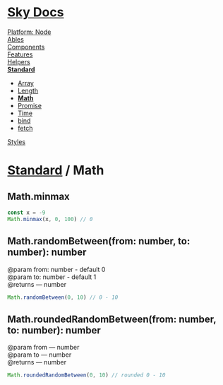 <!--- This Math was auto-generated using "npx sky readme" --> 

# [Sky Docs](/README.md)

[Platform: Node](..%2F..%2F%40node%2FPlatform%3A%20Node.md)   
[Ables](..%2F..%2Fables%2FAbles.md)   
[Components](..%2F..%2Fcomponents%2FComponents.md)   
[Features](..%2F..%2Ffeatures%2FFeatures.md)   
[Helpers](..%2F..%2Fhelpers%2FHelpers.md)   
**[Standard](..%2F..%2Fstandard%2FStandard.md)**   
* [Array](..%2F..%2Fstandard%2FArray%2FArray.md)
* [Length](..%2F..%2Fstandard%2FLength%2FLength.md)
* **[Math](..%2F..%2Fstandard%2FMath%2FMath.md)**
* [Promise](..%2F..%2Fstandard%2FPromise%2FPromise.md)
* [Time](..%2F..%2Fstandard%2FTime%2FTime.md)
* [bind](..%2F..%2Fstandard%2Fbind%2Fbind.md)
* [fetch](..%2F..%2Fstandard%2Ffetch%2Ffetch.md)
  
[Styles](..%2F..%2Fstyles%2FStyles.md)   

# [Standard](..%2F..%2Fstandard%2FStandard.md) / Math

## Math.minmax

```typescript
const x = -9
Math.minmax(x, 0, 100) // 0

```

## Math.randomBetween(from: number, to: number): number

@param from: number - default 0  
@param to: number - default 1  
@returns — number

```typescript
Math.randomBetween(0, 10) // 0 - 10

```

## Math.roundedRandomBetween(from: number, to: number): number

@param from — number  
@param to — number  
@returns — number

```typescript
Math.roundedRandomBetween(0, 10) // rounded 0 - 10

```